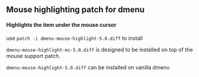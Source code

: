## Mouse highlighting patch for dmenu
#### Highlights the item under the mouse cursor

use `patch -i dmenu-mouse-highlight-5.0.diff` to install

`dmenu-mouse-highlight-ms-5.0.diff` is designed to be installed on top of the mouse support patch.

`dmenu-mouse-highlight-5.0.diff` can be installed on vanilla dmenu
